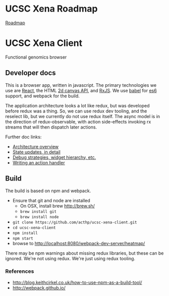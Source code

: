 # UCSC Xena Roadmap
[Roadmap](https://github.com/ucscXena/ucsc-xena-client/wiki/UCSC-Xena-Roadmap)

# UCSC Xena Client
Functional genomics browser

## Developer docs

This is a browser app, written in javascript. The primary technologies we use
are [React](https://facebook.github.io/react/), the
HTML [2d canvas API](https://developer.mozilla.org/en-US/docs/Web/API/CanvasRenderingContext2D),
and [RxJS](https://github.com/Reactive-Extensions/RxJS). We use [babel](https://babeljs.io/) for
[es6](https://babeljs.io/learn-es2015/) support, and webpack
for the build.

The application architecture looks a lot like redux, but was developed before
redux was a thing. So, we can use redux dev tooling, and the reselect lib, but
we currently do not use redux itself. The async model is in the direction of
redux-observable, with action side-effects invoking rx streams that will then
dispatch later actions.

Further doc links:

 * [Architecture overview](docs/overview.md)
 * [State updates, in detail](docs/immutable-updates.md)
 * [Debug strategies, widget hierarchy, etc.](docs/details.md)
 * [Writing an action handler](docs/howdoi.md)

## Build
The build is based on npm and webpack.
 * Ensure that git and node are installed
   * On OSX, install brew http://brew.sh/
   * `brew install git`
   * `brew install node`
 * `git clone https://github.com/acthp/ucsc-xena-client.git`
 * `cd ucsc-xena-client`
 * `npm install`
 * `npm start`
 * browse to [http://localhost:8080/webpack-dev-server/heatmap/](http://localhost:8080/webpack-dev-server/heatmap/)

There may be npm warnings about missing redux libraries, but these can be ignored. We're not using redux. We're
just using redux tooling.

### References
 * http://blog.keithcirkel.co.uk/how-to-use-npm-as-a-build-tool/
 * http://webpack.github.io/
